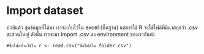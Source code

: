 # Import dataset

ปกติแล้ว ชุดข้อมูลที่ได้มา เราจะเก็บไว้ใน excel (พื้นฐาน) แต่การใช้ R จะใช้ไฟล์ที่มีนาสกุลว่า .csv ซะส่วนใหญ่ ดังนั้น เราจะมา import .csv ลง environment ของเรากันค่ะ

    #ชื่อไฟล์ที่จะใช้ใน r <- read.csv("ชื่อไฟล์ใน folder.csv")
